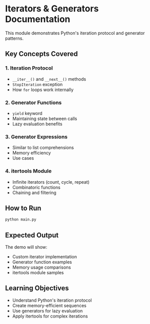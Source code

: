 # Iterators & Generators Documentation

This module demonstrates Python's iteration protocol and generator patterns.

## Key Concepts Covered

### 1. Iteration Protocol

- `__iter__()` and `__next__()` methods
- `StopIteration` exception
- How `for` loops work internally

### 2. Generator Functions

- `yield` keyword
- Maintaining state between calls
- Lazy evaluation benefits

### 3. Generator Expressions

- Similar to list comprehensions
- Memory efficiency
- Use cases

### 4. itertools Module

- Infinite iterators (count, cycle, repeat)
- Combinatoric functions
- Chaining and filtering

## How to Run

```bash
python main.py
```

## Expected Output

The demo will show:

- Custom iterator implementation
- Generator function examples
- Memory usage comparisons
- itertools module samples

## Learning Objectives

- Understand Python's iteration protocol
- Create memory-efficient sequences
- Use generators for lazy evaluation
- Apply itertools for complex iterations
